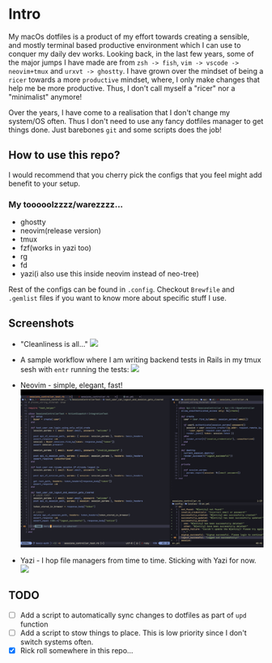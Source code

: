 # Intro

My macOs dotfiles is a product of my effort towards creating a sensible, and mostly terminal based productive environment which I can use to conquer my daily dev works. Looking back, in the last few years, some of the major jumps I have made are from `zsh -> fish`, `vim -> vscode -> neovim+tmux` and `urxvt -> ghostty`. I have grown over the mindset of being a `ricer` towards a more `productive` mindset, where, I only make changes that help me be more productive. Thus, I don't call myself a "ricer" nor a "minimalist" anymore!

Over the years, I have come to a realisation that I don't change my system/OS often. Thus I don't need to use any fancy dotfiles manager to get things done. Just barebones `git` and some scripts does the job!

## How to use this repo?

I would recommend that you cherry pick the configs that you feel might add benefit to your setup.

### My tooooolzzzz/warezzzz...

- ghostty
- neovim(release version)
- tmux
- fzf(works in yazi too)
- rg
- fd
- yazi(i also use this inside neovim instead of neo-tree)

Rest of the configs can be found in `.config`. Checkout `Brewfile`  and `.gemlist` files if you want to know more about specific stuff I use.

## Screenshots

- "Cleanliness is all..."
![](images/home.png)

- A sample workflow where I am writing backend tests in Rails in my tmux sesh with `entr` running the tests:
![](images/workflow.gif)

- Neovim - simple, elegant, fast!
![](images/neovim.png)

- Yazi - I hop file managers from time to time. Sticking with Yazi for now.
![](images/yazi.png)

## TODO

- [ ] Add a script to automatically sync changes to dotfiles as part of `upd` function
- [ ] Add a script to stow things to place. This is low priority since I don't switch systems often.
- [x] Rick roll somewhere in this repo...
